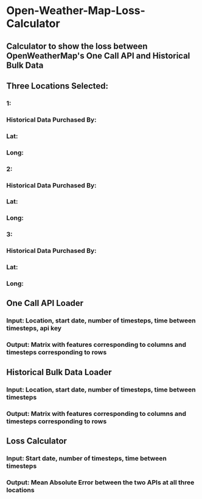 # Open-Weather-Map-Loss-Calculator
###
## Calculator to show the loss between OpenWeatherMap's One Call API and Historical Bulk Data
###
## Three Locations Selected:
### 1:
### Historical Data Purchased By: 
### Lat:
### Long:
###
### 2:
### Historical Data Purchased By:
### Lat:
### Long:
###
### 3: 
### Historical Data Purchased By:
### Lat:
### Long:
###
## One Call API Loader
### Input: Location, start date, number of timesteps, time between timesteps, api key
### Output: Matrix with features corresponding to columns and timesteps corresponding to rows
###
## Historical Bulk Data Loader
### Input: Location, start date, number of timesteps, time between timesteps
### Output: Matrix with features corresponding to columns and timesteps corresponding to rows
###
## Loss Calculator
### Input: Start date, number of timesteps, time between timesteps
### Output: Mean Absolute Error between the two APIs at all three locations

